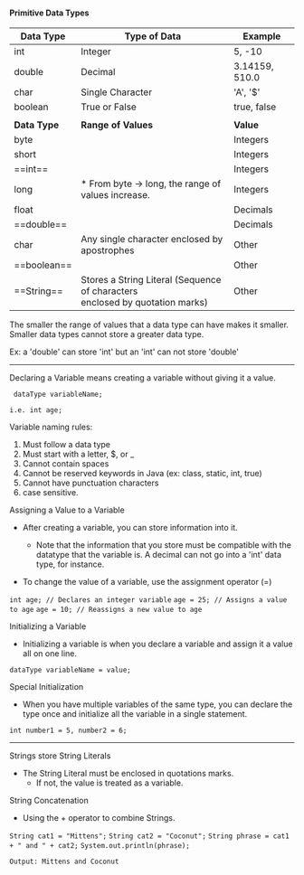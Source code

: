 
#### Primitive Data Types

| Data Type     | Type of Data                                                                     | Example        |
| ------------- | -------------------------------------------------------------------------------- | -------------- |
| int           | Integer                                                                          | 5, -10         |
| double        | Decimal                                                                          | 3.14159, 510.0 |
| char          | Single Character                                                                 | 'A', '$'       |
| boolean       | True or False                                                                    | true, false    |
|               |                                                                                  |                |
| **Data Type** | **Range of Values**                                                              | **Value**      |
| byte          |                                                                                  | Integers       |
| short         |                                                                                  | Integers       |
| ==int==       |                                                                                  | Integers       |
| long          | * From byte -> long, the range of values increase.                               | Integers       |
| float         |                                                                                  | Decimals       |
| ==double==    |                                                                                  | Decimals       |
| char          | Any single character enclosed by apostrophes                                     | Other          |
| ==boolean==   |                                                                                  | Other          |
| ==String==    | Stores a String Literal (Sequence of characters <br>enclosed by quotation marks) | Other          |

The smaller the range of values that a data type can have makes it smaller. Smaller data types cannot store a greater data type.

Ex: a 'double' can store 'int' but an 'int' can not store 'double'

---

Declaring a Variable means creating a variable without giving it a value.

``` dataType variableName;```

	i.e. int age;

Variable naming rules:

1. Must follow a data type
2. Must start with a letter, $, or _
3. Cannot contain spaces
4. Cannot be reserved keywords in Java (ex: class, static, int, true)
5. Cannot have punctuation characters
6. case sensitive.

Assigning a Value to a Variable

- After creating a variable, you can store information into it.
	- Note that the information that you store must be compatible with the datatype that the variable is. A decimal can not go into a 'int' data type, for instance.

- To change the value of a variable, use the assignment operator (=)

```int age; // Declares an integer variable```
```age = 25; // Assigns a value to age```
```age = 10; // Reassigns a new value to age```

Initializing a Variable

- Initializing a variable is when you declare a variable and assign it a value all on one line.

```dataType variableName = value;```

Special Initialization

- When you have multiple variables of the same type, you can declare the type once and initialize all the variable in a single statement.

```int number1 = 5, number2 = 6;```

---

Strings store String Literals
- The String Literal must be enclosed in quotations marks.
	- If not, the value is treated as a variable.

String Concatenation

- Using the + operator to combine Strings.

```String cat1 = "Mittens";```
```String cat2 = "Coconut";```
```String phrase = cat1 + " and " + cat2;```
```System.out.println(phrase);```

```Output: Mittens and Coconut```

